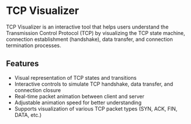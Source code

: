 # TCP Visualizer

TCP Visualizer is an interactive tool that helps users understand the Transmission Control Protocol (TCP) by visualizing the TCP state machine, connection establishment (handshake), data transfer, and connection termination processes.

## Features

- Visual representation of TCP states and transitions
- Interactive controls to simulate TCP handshake, data transfer, and connection closure
- Real-time packet animation between client and server
- Adjustable animation speed for better understanding
- Supports visualization of various TCP packet types (SYN, ACK, FIN, DATA, etc.)
